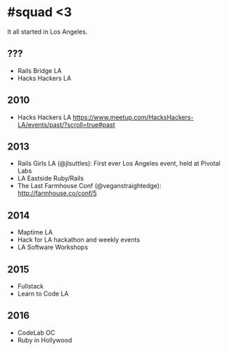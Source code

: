 # #squad <3

It all started in Los Angeles.

## ???
- Rails Bridge LA
- Hacks Hackers LA

## 2010
- Hacks Hackers LA https://www.meetup.com/HacksHackers-LA/events/past/?scroll=true#past

## 2013
- Rails Girls LA (@jlsuttles): First ever Los Angeles event, held at Pivotal Labs
- LA Eastside Ruby/Rails
- The Last Farmhouse Conf (@veganstraightedge): http://farmhouse.co/conf/5

## 2014
- Maptime LA
- Hack for LA hackathon and weekly events
- LA Software Workshops

## 2015
- Fullstack
- Learn to Code LA

## 2016
- CodeLab OC
- Ruby in Hollywood
